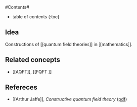 
#Contents#
* table of contents
{:toc}

## Idea

Constructions of [[quantum field theories]] in [[mathematics]].

## Related concepts

* [[AQFT]], [[FQFT
]]

## Refereces

* [[Arthur Jaffe]], _Constructive quantum field theory_ ([pdf](http://www.arthurjaffe.com/Assets/pdf/CQFT.pdf))

